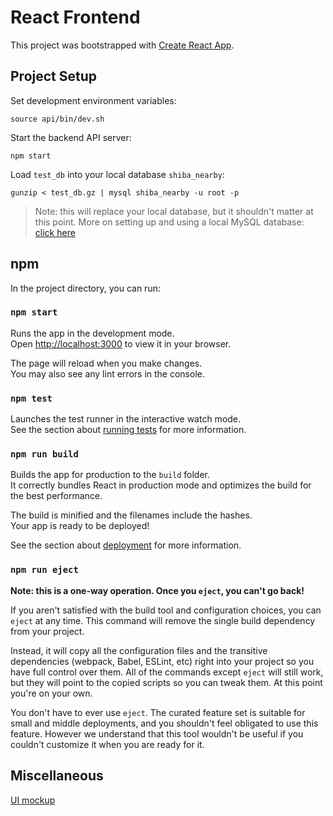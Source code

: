 # React Frontend
This project was bootstrapped with [Create React App](https://github.com/facebook/create-react-app).
## Project Setup
Set development environment variables:
```
source api/bin/dev.sh
```
Start the backend API server:
```
npm start
```
Load `test_db` into your local database `shiba_nearby`:
```
gunzip < test_db.gz | mysql shiba_nearby -u root -p
```
> Note: this will replace your local database, but it shouldn't matter at this point. More on setting up and using a
> local MySQL database: [click here](../backend/README.md#setting-up-mysql-database)
## npm
In the project directory, you can run:
### `npm start`
Runs the app in the development mode.\
Open [http://localhost:3000](http://localhost:3000) to view it in your browser.

The page will reload when you make changes.\
You may also see any lint errors in the console.
### `npm test`
Launches the test runner in the interactive watch mode.\
See the section about [running tests](https://facebook.github.io/create-react-app/docs/running-tests) for more information.
### `npm run build`
Builds the app for production to the `build` folder.\
It correctly bundles React in production mode and optimizes the build for the best performance.

The build is minified and the filenames include the hashes.\
Your app is ready to be deployed!

See the section about [deployment](https://facebook.github.io/create-react-app/docs/deployment) for more information.
### `npm run eject`
**Note: this is a one-way operation. Once you `eject`, you can't go back!**

If you aren't satisfied with the build tool and configuration choices, you can `eject` at any time. This command will remove the single build dependency from your project.

Instead, it will copy all the configuration files and the transitive dependencies (webpack, Babel, ESLint, etc) right into your project so you have full control over them. All of the commands except `eject` will still work, but they will point to the copied scripts so you can tweak them. At this point you're on your own.

You don't have to ever use `eject`. The curated feature set is suitable for small and middle deployments, and you shouldn't feel obligated to use this feature. However we understand that this tool wouldn't be useful if you couldn't customize it when you are ready for it.
## Miscellaneous
[UI mockup](https://rp.mockplus.com/run/Bz-NJt4jwK/bT0eRYaJfM?cps=expand&rps=expand&nav=1&ha=1&la=1&fc=0&out=0&rt=1&moduleID=zZaWOQ4d4OMZ&appID=FW1Q6W1BVULe)
